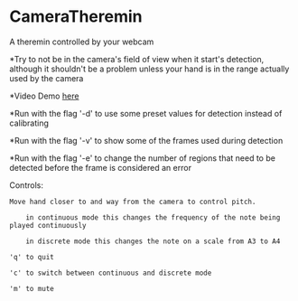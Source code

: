 # CameraTheremin
A theremin controlled by your webcam

*Try to not be in the camera's field of view when it start's detection, although it shouldn't be a
problem unless your hand is in the range actually used by the camera

*Video Demo <a href="https://www.youtube.com/watch?v=HO9WqtaXeNo">here</a>

*Run with the flag '-d' to use some preset values for detection instead of calibrating 

*Run with the flag '-v' to show some of the frames used during detection

*Run with the flag '-e' to change the number of regions that need to be detected before the frame is considered an error

Controls:

	Move hand closer to and way from the camera to control pitch.

		in continuous mode this changes the frequency of the note being played continuously
	
		in discrete mode this changes the note on a scale from A3 to A4

	'q' to quit

	'c' to switch between continuous and discrete mode

	'm' to mute 
